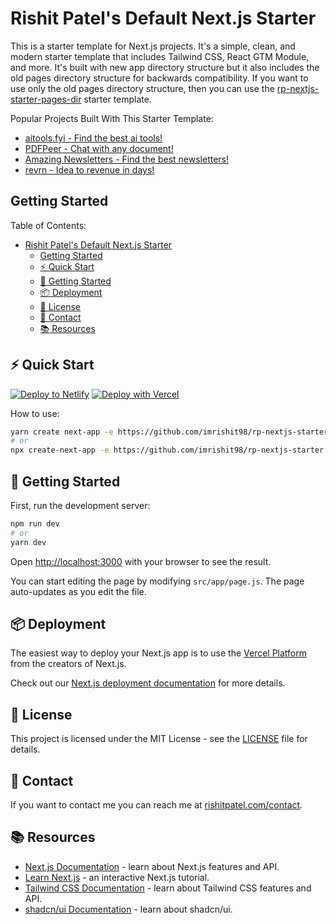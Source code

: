 # Rishit Patel's Default Next.js Starter

This is a starter template for Next.js projects. It's a simple, clean, and modern starter template that includes Tailwind CSS, React GTM Module, and more. It's built with new app directory structure but it also includes the old pages directory structure for backwards compatibility. If you want to use only the old pages directory structure, then you can use the [rp-nextjs-starter-pages-dir](https://github.com/imrishit98/rp-nextjs-starter-pages-dir) starter template.

Popular Projects Built With This Starter Template:
- [aitools.fyi - Find the best ai tools!](https://aitools.fyi)
- [PDFPeer - Chat with any document!](https://pdfpeer.com)
- [Amazing Newsletters - Find the best newsletters!](https://amazingnewsletters.com)
- [revrn - Idea to revenue in days!](https://revrn.com)

## Getting Started

Table of Contents:
- [Rishit Patel's Default Next.js Starter](#rishit-patels-default-nextjs-starter)
  - [Getting Started](#getting-started)
  - [⚡️ Quick Start](#️-quick-start)
  - [🚀 Getting Started](#-getting-started)
  - [📦 Deployment](#-deployment)
  - [📝 License](#-license)
  - [📧 Contact](#-contact)
  - [📚 Resources](#-resources)


## ⚡️ Quick Start

[![Deploy to Netlify](https://www.netlify.com/img/deploy/button.svg)](https://app.netlify.com/start/deploy?repository=https%3A%2F%2Fgithub.com%2Fimrishit98%2Frp-nextjs-starter) [![Deploy with Vercel](https://vercel.com/button)](https://vercel.com/new/clone?repository-url=https%3A%2F%2Fgithub.com%2Fimrishit98%2Frp-nextjs-starter)

How to use:

```bash
yarn create next-app -e https://github.com/imrishit98/rp-nextjs-starter
# or
npx create-next-app -e https://github.com/imrishit98/rp-nextjs-starter
```

## 🚀 Getting Started

First, run the development server:

```bash
npm run dev
# or
yarn dev
```

Open [http://localhost:3000](http://localhost:3000) with your browser to see the result.

You can start editing the page by modifying `src/app/page.js`. The page auto-updates as you edit the file.

## 📦 Deployment

The easiest way to deploy your Next.js app is to use the [Vercel Platform](https://vercel.com/new) from the creators of Next.js.

Check out our [Next.js deployment documentation](https://nextjs.org/docs/deployment) for more details.

## 📝 License

This project is licensed under the MIT License - see the [LICENSE](LICENSE.md) file for details.

## 📧 Contact

If you want to contact me you can reach me at [rishitpatel.com/contact](https://rishitpatel.com/contact).

## 📚 Resources

- [Next.js Documentation](https://nextjs.org/docs) - learn about Next.js features and API.
- [Learn Next.js](https://nextjs.org/learn) - an interactive Next.js tutorial.
- [Tailwind CSS Documentation](https://tailwindcss.com/docs) - learn about Tailwind CSS features and API.
- [shadcn/ui Documentation](https://ui.shadcn.com/docs) - learn about shadcn/ui.
